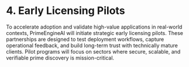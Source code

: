 # 4. Early Licensing Pilots

To accelerate adoption and validate high-value applications in real-world contexts, PrimeEngineAI will initiate strategic early licensing pilots. These partnerships are designed to test deployment workflows, capture operational feedback, and build long-term trust with technically mature clients. Pilot programs will focus on sectors where secure, scalable, and verifiable prime discovery is mission-critical.

